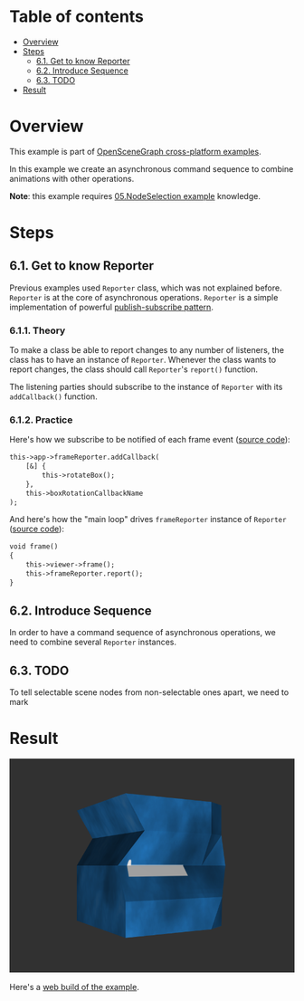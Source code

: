 
# Table of contents

* [Overview](#overview)
* [Steps](#steps)
    * [6.1. Get to know Reporter](#reporter)
    * [6.2. Introduce Sequence](#sequence)
    * [6.3. TODO](#todo)
* [Result](#result)

<a name="overview"/>

# Overview

This example is part of [OpenSceneGraph cross-platform examples][osgcpe].

In this example we create an asynchronous command sequence to combine
animations with other operations.

**Note**: this example requires [05.NodeSelection example][ex05] knowledge.

<a name="steps"/>

# Steps

<a name="reporter"/>

## 6.1. Get to know Reporter

Previous examples used `Reporter` class, which was not explained before.
`Reporter` is at the core of asynchronous operations. `Reporter` is a simple
implementation of powerful [publish-subscribe pattern][pattern].

### 6.1.1. Theory

To make a class be able to report changes to any number of
listeners, the class has to have an instance of `Reporter`. Whenever the class
wants to report changes, the class should call `Reporter`'s `report()`
function.

The listening parties should subscribe to the instance
of `Reporter` with its `addCallback()` function.

### 6.1.2. Practice

Here's how we subscribe to be notified of each frame event
([source code][reporter-subscription]):

```
this->app->frameReporter.addCallback(
    [&] {
        this->rotateBox();
    },
    this->boxRotationCallbackName
);
```

And here's how the "main loop" drives `frameReporter` instance of `Reporter`
([source code][reporter-reporting]):

```
void frame()
{
    this->viewer->frame();
    this->frameReporter.report();
}
```

<a name="sequence"/>

## 6.2. Introduce Sequence

In order to have a command sequence of asynchronous operations, we need
to combine several `Reporter` instances.

<a name=""/>

## 6.3. TODO

To tell selectable scene nodes from non-selectable ones apart, we need to mark

<a name="result"/>

# Result

![Screenshot](shot.png)

Here's a [web build of the example][web-build].

[osgcpe]: https://github.com/OGStudio/openscenegraph-cross-platform-examples
[ex05]: ../05.NodeSelection
[pattern]: https://en.wikipedia.org/wiki/Publish%E2%80%93subscribe_pattern
[reporter-subscription]: desktop/src/main.h#L471
[reporter-reporting]: desktop/src/main.h#L153

[web-build]: https://ogstudio.github.io/openscenegraph-cross-platform-examples-web-builds/examples/06/ex06-command-sequence.html
